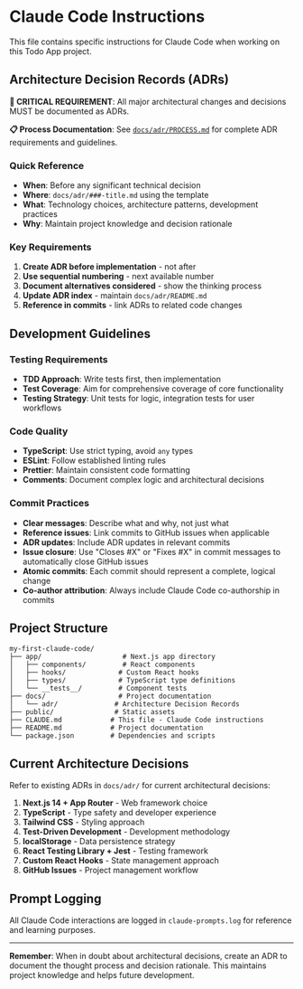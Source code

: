 # Claude Code Instructions

This file contains specific instructions for Claude Code when working on this Todo App project.

## Architecture Decision Records (ADRs)

**🚨 CRITICAL REQUIREMENT**: All major architectural changes and decisions MUST be documented as ADRs.

**📋 Process Documentation**: See [`docs/adr/PROCESS.md`](docs/adr/PROCESS.md) for complete ADR requirements and guidelines.

### Quick Reference
- **When**: Before any significant technical decision
- **Where**: `docs/adr/###-title.md` using the template
- **What**: Technology choices, architecture patterns, development practices
- **Why**: Maintain project knowledge and decision rationale

### Key Requirements
1. **Create ADR before implementation** - not after
2. **Use sequential numbering** - next available number
3. **Document alternatives considered** - show the thinking process
4. **Update ADR index** - maintain `docs/adr/README.md`
5. **Reference in commits** - link ADRs to related code changes

## Development Guidelines

### Testing Requirements

- **TDD Approach**: Write tests first, then implementation
- **Test Coverage**: Aim for comprehensive coverage of core functionality
- **Testing Strategy**: Unit tests for logic, integration tests for user workflows

### Code Quality

- **TypeScript**: Use strict typing, avoid `any` types
- **ESLint**: Follow established linting rules
- **Prettier**: Maintain consistent code formatting
- **Comments**: Document complex logic and architectural decisions

### Commit Practices

- **Clear messages**: Describe what and why, not just what
- **Reference issues**: Link commits to GitHub issues when applicable
- **ADR updates**: Include ADR updates in relevant commits
- **Issue closure**: Use "Closes #X" or "Fixes #X" in commit messages to automatically close GitHub issues
- **Atomic commits**: Each commit should represent a complete, logical change
- **Co-author attribution**: Always include Claude Code co-authorship in commits

## Project Structure

```
my-first-claude-code/
├── app/                    # Next.js app directory
│   ├── components/         # React components
│   ├── hooks/             # Custom React hooks
│   ├── types/             # TypeScript type definitions
│   └── __tests__/         # Component tests
├── docs/                  # Project documentation
│   └── adr/              # Architecture Decision Records
├── public/               # Static assets
├── CLAUDE.md            # This file - Claude Code instructions
├── README.md            # Project documentation
└── package.json         # Dependencies and scripts
```

## Current Architecture Decisions

Refer to existing ADRs in `docs/adr/` for current architectural decisions:

1. **Next.js 14 + App Router** - Web framework choice
2. **TypeScript** - Type safety and developer experience
3. **Tailwind CSS** - Styling approach
4. **Test-Driven Development** - Development methodology
5. **localStorage** - Data persistence strategy
6. **React Testing Library + Jest** - Testing framework
7. **Custom React Hooks** - State management approach
8. **GitHub Issues** - Project management workflow

## Prompt Logging

All Claude Code interactions are logged in `claude-prompts.log` for reference and learning purposes.

---

**Remember**: When in doubt about architectural decisions, create an ADR to document the thought process and decision rationale. This maintains project knowledge and helps future development.